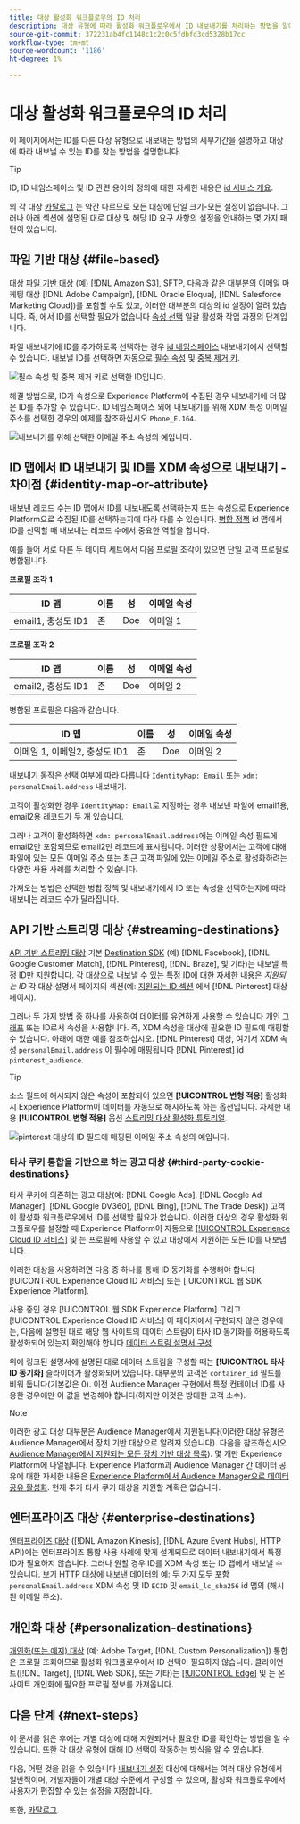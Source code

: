 ```yaml
---
title: 대상 활성화 워크플로우의 ID 처리
description: 대상 유형에 따라 활성화 워크플로우에서 ID 내보내기를 처리하는 방법을 알아봅니다
source-git-commit: 372231ab4fc1148c1c2c0c5fdbfd3cd5328b17cc
workflow-type: tm+mt
source-wordcount: '1186'
ht-degree: 1%

---
```


# 대상 활성화 워크플로우의 ID 처리

이 페이지에서는 ID를 다른 대상 유형으로 내보내는 방법의 세부기간을 설명하고 대상에 따라 내보낼 수 있는 ID를 찾는 방법을 설명합니다.

>[!TIP]
>
> ID, ID 네임스페이스 및 ID 관련 용어의 정의에 대한 자세한 내용은 [id 서비스 개요](/help/identity-service/home.md).

의 각 대상 [카탈로그](/help/destinations/catalog/overview.md) 는 약간 다르므로 모든 대상에 단일 크기-모든 설정이 없습니다. 그러나 아래 섹션에 설명된 대로 대상 및 해당 ID 요구 사항의 설정을 안내하는 몇 가지 패턴이 있습니다.

## 파일 기반 대상 {#file-based}

대상 [파일 기반 대상](/help/destinations/destination-types.md#file-based) (예) [!DNL Amazon S3], SFTP, 다음과 같은 대부분의 이메일 마케팅 대상 [!DNL Adobe Campaign], [!DNL Oracle Eloqua], [!DNL Salesforce Marketing Cloud])를 포함할 수도 있고, 이러한 대부분의 대상의 id 설정이 열려 있습니다. 즉, 에서 ID를 선택할 필요가 없습니다 [속성 선택](/help/destinations/ui/activate-batch-profile-destinations.md#select-attributes) 일괄 활성화 작업 과정의 단계입니다.

파일 내보내기에 ID를 추가하도록 선택하는 경우 [id 네임스페이스](/help/identity-service/ui/identity-graph-viewer.md#access-identity-graph-viewer) 내보내기에서 선택할 수 있습니다. 내보낼 ID를 선택하면 자동으로 [필수 속성](/help/destinations/ui/activate-batch-profile-destinations.md#mandatory-attributes) 및 [중복 제거 키](/help/destinations/ui/activate-batch-profile-destinations.md#deduplication-keys).

![필수 속성 및 중복 제거 키로 선택한 ID입니다.](/help/destinations/assets/how-destinations-work/selected-identity.png)

해결 방법으로, ID가 속성으로 Experience Platform에 수집된 경우 내보내기에 더 많은 ID를 추가할 수 있습니다. ID 네임스페이스 외에 내보내기를 위해 XDM 특성 이메일 주소를 선택한 경우의 예제를 참조하십시오 `Phone_E.164`.

![내보내기를 위해 선택한 이메일 주소 속성의 예입니다.](/help/destinations/assets/how-destinations-work/email-selected.png)

## ID 맵에서 ID 내보내기 및 ID를 XDM 속성으로 내보내기 - 차이점 {#identity-map-or-attribute}

내보낸 레코드 수는 ID 맵에서 ID를 내보내도록 선택하는지 또는 속성으로 Experience Platform으로 수집된 ID를 선택하는지에 따라 다를 수 있습니다. [병합 정책](/help/profile/merge-policies/overview.md) id 맵에서 ID를 선택할 때 내보내는 레코드 수에서 중요한 역할을 합니다.

예를 들어 서로 다른 두 데이터 세트에서 다음 프로필 조각이 있으면 단일 고객 프로필로 병합됩니다.

**프로필 조각 1**

| ID 맵 | 이름 | 성 | 이메일 속성 |
|---------|----------|---------|--------|
| email1, 충성도 ID1 | 존 | Doe | 이메일 1 |


**프로필 조각 2**

| ID 맵 | 이름 | 성 | 이메일 속성 |
|---------|----------|---------|--------|
| email2, 충성도 ID1 | 존 | Doe | 이메일 2 |

병합된 프로필은 다음과 같습니다.

| ID 맵 | 이름 | 성 | 이메일 속성 |
|---------|----------|---------|--------|
| 이메일 1, 이메일2, 충성도 ID1 | 존 | Doe | 이메일 2 |

내보내기 동작은 선택 여부에 따라 다릅니다 `IdentityMap: Email` 또는 `xdm: personalEmail.address` 내보내기.

고객이 활성화한 경우 `IdentityMap: Email`로 지정하는 경우 내보낸 파일에 email1용, email2용 레코드가 두 개 있습니다.

그러나 고객이 활성화하면 `xdm: personalEmail.address`에는 이메일 속성 필드에 email2만 포함되므로 email2만 레코드에 표시됩니다. 이러한 상황에서는 고객에 대해 파일에 있는 모든 이메일 주소 또는 최근 고객 파일에 있는 이메일 주소로 활성화하려는 다양한 사용 사례를 처리할 수 있습니다.

가져오는 방법은 선택한 병합 정책 및 내보내기에서 ID 또는 속성을 선택하는지에 따라 내보내는 레코드 수가 달라집니다.

## API 기반 스트리밍 대상 {#streaming-destinations}

[API 기반 스트리밍 대상](/help/destinations/destination-types.md#streaming-destination) 기본 [Destination SDK](/help/destinations/destination-sdk/overview.md) (예) [!DNL Facebook], [!DNL Google Customer Match], [!DNL Pinterest], [!DNL Braze], 및 기타)는 내보낼 특정 ID만 지원합니다. 각 대상으로 내보낼 수 있는 특정 ID에 대한 자세한 내용은 *지원되는 ID* 각 대상 설명서 페이지의 섹션(예: [지원되는 ID 섹션](/help/destinations/catalog/advertising/pinterest.md) 에서 [!DNL Pinterest] 대상 페이지).

그러나 두 가지 방법 중 하나를 사용하여 데이터를 유연하게 사용할 수 있습니다 [개인 그래프](/help/profile/merge-policies/overview.md#id-stitching) 또는 ID로서 속성을 사용합니다. 즉, XDM 속성을 대상에 필요한 ID 필드에 매핑할 수 있습니다. 아래에 대한 예를 참조하십시오. [!DNL Pinterest] 대상, 여기서 XDM 속성 `personalEmail.address` 이 필수에 매핑됩니다 [!DNL Pinterest] id `pinterest_audience`.

>[!TIP]
>
>소스 필드에 해시되지 않은 속성이 포함되어 있으면 **[!UICONTROL 변형 적용]** 활성화 시 Experience Platform이 데이터를 자동으로 해시하도록 하는 옵션입니다. 자세한 내용 **[!UICONTROL 변형 적용]** 옵션 [스트리밍 대상 활성화 튜토리얼](/help/destinations/ui/activate-segment-streaming-destinations.md#apply-transformation).

![pinterest 대상의 ID 필드에 매핑된 이메일 주소 속성의 예입니다.](/help/destinations/assets/how-destinations-work/email-mapped-to-identity.png)

### 타사 쿠키 통합을 기반으로 하는 광고 대상 {#third-party-cookie-destinations}

타사 쿠키에 의존하는 광고 대상(예: [!DNL Google Ads], [!DNL Google Ad Manager], [!DNL Google DV360], [!DNL Bing], [!DNL The Trade Desk]) 고객이 활성화 워크플로우에서 ID를 선택할 필요가 없습니다. 이러한 대상의 경우 활성화 워크플로우를 설정할 때 Experience Platform이 자동으로 [[!UICONTROL Experience Cloud ID 서비스]](https://experienceleague.adobe.com/docs/id-service/using/intro/overview.html?lang=en) 및 는 프로필에 사용할 수 있고 대상에서 지원하는 모든 ID를 내보냅니다.

이러한 대상을 사용하려면 다음 중 하나를 통해 ID 동기화를 수행해야 합니다 [!UICONTROL Experience Cloud ID 서비스] 또는 [!UICONTROL 웹 SDK Experience Platform].

사용 중인 경우 [!UICONTROL 웹 SDK Experience Platform] 그리고 [!UICONTROL Experience Cloud ID 서비스] 이 페이지에서 구현되지 않은 경우에는, 다음에 설명된 대로 해당 웹 사이트의 데이터 스트림이 타사 ID 동기화를 허용하도록 활성화되어 있는지 확인해야 합니다 [데이터 스트림 설명서 구성](/help/edge/datastreams/configure.md#create).

위에 링크된 설명서에 설명된 대로 데이터 스트림을 구성할 때는 **[!UICONTROL 타사 ID 동기화]** 슬라이더가 활성화되어 있습니다. 대부분의 고객은 `container_id` 필드를 비워 둡니다(기본값은 0). 이전 Audience Manager 구현에서 특정 컨테이너 ID를 사용한 경우에만 이 값을 변경해야 합니다(하지만 이것은 방대한 고객 소수).

>[!NOTE]
>
>이러한 광고 대상 대부분은 Audience Manager에서 지원됩니다(이러한 대상 유형은 Audience Manager에서 장치 기반 대상으로 알려져 있습니다). 다음을 참조하십시오 [Audience Manager에서 지원되는 모든 장치 기반 대상 목록](https://experienceleague.adobe.com/docs/audience-manager/user-guide/features/destinations/device-based/device-based-destinations-list.html?lang=en)). 몇 개만 Experience Platform에 나열됩니다. Experience Platform과 Audience Manager 간 데이터 공유에 대한 자세한 내용은 [Experience Platform에서 Audience Manager으로 데이터 공유 활성화](https://experienceleague.adobe.com/docs/audience-manager/user-guide/implementation-integration-guides/integration-experience-platform/aam-aep-audience-sharing.html?lang=en#enable-aep-to-aam-data). 현재 추가 타사 쿠키 대상을 지원할 계획은 없습니다.

## 엔터프라이즈 대상 {#enterprise-destinations}

[엔터프라이즈 대상](/help/destinations/destination-types.md#streaming-profile-export) ([!DNL Amazon Kinesis], [!DNL Azure Event Hubs], HTTP API)에는 엔터프라이즈 통합 사용 사례에 맞게 설계되므로 데이터 내보내기에서 특정 ID가 필요하지 않습니다. 그러나 원할 경우 ID를 XDM 속성 또는 ID 맵에서 내보낼 수 있습니다. 보기 [HTTP 대상에 내보낸 데이터의 예](/help/destinations/catalog/streaming/http-destination.md#exported-data): 두 가지 모두 포함 `personalEmail.address` XDM 속성 및 ID `ECID` 및 `email_lc_sha256` id 맵의 (해시된 이메일 주소).

## 개인화 대상 {#personalization-destinations}

[개인화(또는 에지) 대상](/help/destinations/destination-types.md#edge-personalization-destinations) (예: Adobe Target, [!DNL Custom Personalization]) 통합은 프로필 조회이므로 활성화 워크플로우에서 ID 선택이 필요하지 않습니다. 클라이언트([!DNL Target], [!DNL Web SDK], 또는 기타)는 [[!UICONTROL Edge]](/help/collection/home.md#edge) 및 는 온사이트 개인화에 필요한 프로필 정보를 가져옵니다.

<!--
![Table with all supported identities](/help/destinations/assets/how-destinations-work/identities-table.png)

-->

## 다음 단계 {#next-steps}

이 문서를 읽은 후에는 개별 대상에 대해 지원되거나 필요한 ID를 확인하는 방법을 알 수 있습니다. 또한 각 대상 유형에 대해 ID 선택이 작동하는 방식을 알 수 있습니다.

다음, 어떤 것을 읽을 수 있습니다 [내보내기 설정](/help/destinations/how-destinations-work/destinations-configurations.md) 대상에 대해서는 여러 대상 유형에서 일반적이며, 개발자들이 개별 대상 수준에서 구성할 수 있으며, 활성화 워크플로우에서 사용자가 편집할 수 있는 설정을 지정합니다.

또한, [카탈로그](/help/destinations/catalog/overview.md).